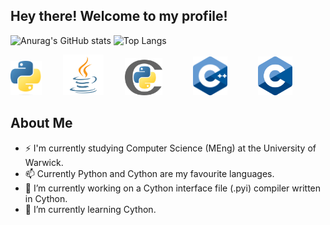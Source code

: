## Hey there! Welcome to my profile!

![Anurag's GitHub stats](https://github-readme-stats.vercel.app/api?username=Le-o-n&show_icons=true&theme=radical&rank_icon=github) ![Top Langs](https://github-readme-stats.vercel.app/api/top-langs/?username=Le-o-n&hide_progress=false)
<div>
    <img src="python.png" alt="Python" width="50" style="margin-right: 30px;" /> 
    <img src="java.png" alt="Java" width="65" style="margin-right: 30px;" />
    <img src="cython.png" alt="Cython" width="60" style="margin-right: 45px;" /> 
    <img src="cpp.png" alt="C++" width="55" style="margin-right: 45px;" />
    <img src="c.png" alt="C" width="55" />
</div>

## About Me
- ⚡ I'm currently studying Computer Science (MEng) at the University of Warwick.
- 📫 Currently Python and Cython are my favourite languages.
- 🔭 I’m currently working on a Cython interface file (.pyi) compiler written in Cython.
- 🌱 I’m currently learning Cython.
